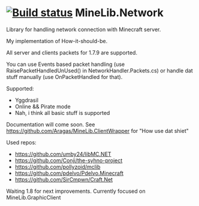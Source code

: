 [![Build status](https://ci.appveyor.com/api/projects/status/26t4lc01vh3qxfle)](https://ci.appveyor.com/project/Aragas/minelib-network)
MineLib.Network
===============

Library for handling network connection with Minecraft server.

My implementation of How-it-should-be.

All server and clients packets for 1.7.9 are supported.

You can use Events based packet handling (use RaisePacketHandledUnUsed() in NetworkHandler.Packets.cs) or handle dat stuff manually (use OnPacketHandled for that).

Supported:
* Yggdrasil
* Online && Pirate mode
* Nah, i think all basic stuff is supported


Documentation will come soon.
See https://github.com/Aragas/MineLib.ClientWrapper for "How use dat shiet"

Used repos:
* https://github.com/umby24/libMC.NET
* https://github.com/Conji/the-syhno-project
* https://github.com/pollyzoid/mclib
* https://github.com/pdelvo/Pdelvo.Minecraft
* https://github.com/SirCmpwn/Craft.Net


Waiting 1.8 for next improvements. Currently focused on MineLib.GraphicClient
